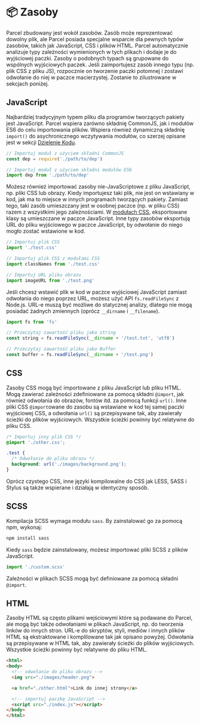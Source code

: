 # 📦 Zasoby

Parcel zbudowany jest wokół zasobów. Zasób może reprezentować dowolny plik, ale Parcel posiada specjalne wsparcie dla pewnych typów zasobów, takich jak JavaScript, CSS i plików HTML. Parcel automatycznie analizuje typy zależności wymienionych w tych plikach i dodaje je do wyjściowej paczki. Zasoby o podobnych typach są grupowane do wspólnych wyjściowych paczek. Jeśli zaimportujesz zasób innego typu (np. plik CSS z pliku JS), rozpocznie on tworzenie paczki potomnej i zostawi odwołanie do niej w paczce macierzystej. Zostanie to zilustrowane w sekcjach poniżej.

## JavaScript

Najbardziej tradycyjnym typem pliku dla programów tworzących pakiety jest JavaScript. Parcel wspiera zarówno składnię CommonJS, jak i modułów ES6 do celu importowania plików. Wspiera również dynamiczną składnię `import()` do asychronicznego wczytywania modułów, co szerzej opisane jest w sekcji [Dzielenie Kodu](code_splitting.html).

```javascript
// Importuj moduł z użyciem składni CommonJS
const dep = require('./path/to/dep')

// Importuj moduł z użyciem składni modułów ES6
import dep from './path/to/dep'
```

Możesz również importować zasoby nie-JavaScriptowe z pliku JavaScript, np. pliki CSS lub obrazy. Kiedy importujesz taki plik, nie jest on wstawiany w kod, jak ma to miejsce w innych programach tworzących pakiety. Zamiast tego, taki zasób umieszczany jest w osobnej paczce (np. w pliku CSS) razem z wszystkimi jego zależnościami. W [modułach CSS](https://github.com/css-modules/css-modules), eksportowane klasy są umieszczane w paczce JavaScript. Inne typy zasobów eksportują URL do pliku wyjściowego w paczce JavaScript, by odwołanie do niego mogło zostać wstawione w kod.

```javascript
// Importuj plik CSS
import './test.css'

// Importuj plik CSS z modułami CSS
import classNames from './test.css'

// Importuj URL pliku obrazu
import imageURL from './test.png'
```

Jeśli chcesz wstawić plik w kod w paczce wyjściowej JavaScript zamiast odwołania do niego poprzez URL, możesz użyć API `fs.readFileSync` z Node.js. URL-e muszą być możliwe do statycznej analizy, dlatego nie mogą posiadać żadnych zmiennych (oprócz `__dirname` i `__filename`).

```javascript
import fs from 'fs'

// Przeczytaj zawartość pliku jako string
const string = fs.readFileSync(__dirname + '/test.txt', 'utf8')

// Przeczytaj zawartość pliku jako Buffer
const buffer = fs.readFileSync(__dirname + '/test.png')
```

## CSS

Zasoby CSS mogą być importowane z pliku JavaScript lub pliku HTML. Mogą zawierać zależności zdefiniowane za pomocą składni `@import`, jak również odwołania do obrazów, fontów itd. za pomocą funkcji `url()`. Inne pliki CSS `@import`owane do zasobu są wstawiane w kod tej samej paczki wyjściowej CSS, a odwołania `url()` są przepisywane tak, aby zawierały ścieżki do plików wyjściowych. Wszystkie ścieżki powinny być relatywne do pliku CSS.

```css
/* Importuj inny plik CSS */
@import './other.css';

.test {
  /* Odwołanie do pliku obrazu */
  background: url('./images/background.png');
}
```

Oprócz czystego CSS, inne języki kompilowalne do CSS jak LESS, SASS i Stylus są także wspierane i działają w identyczny sposób.

## SCSS

Kompilacja SCSS wymaga modułu `sass`. By zainstalować go za pomocą npm, wykonaj:

```bash
npm install sass
```

Kiedy `sass` będzie zainstalowany, możesz importować pliki SCSS z plików JavaScript.

```javascript
import './custom.scss'
```

Zależności w plikach SCSS mogą być definiowane za pomocą składni `@import`.

## HTML

Zasoby HTML są często plikami wejściowymi które są podawane do Parcel, ale mogą być także odwołaniami w plikach JavaScript, np. do tworzenia linków do innych stron. URL-e do skryptów, styli, mediów i innych plików HTML są ekstraktowane i komplilowane tak jak opisano powyżej. Odwołania są przepisywane w HTML tak, aby zawierały ścieżki do plików wyjściowych. Wszystkie ścieżki powinny być relatywne do pliku HTML.

```html
<html>
<body>
  <!-- odwołanie do pliku obrazu -->
  <img src="./images/header.png">

  <a href="./other.html">Link do innej strony</a>

  <!-- importuj paczkę JavaScript -->
  <script src="./index.js"></script>
</body>
</html>
```
